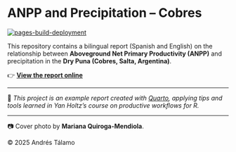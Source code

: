 # ANPP and Precipitation – Cobres

[![pages-build-deployment](https://img.shields.io/github/deployments/andrestalamo/anpp_reporte/github-pages?label=GitHub%20Pages&logo=github)](https://andrestalamo.github.io/anpp_reporte/)

This repository contains a bilingual report (Spanish and English) on the relationship between **Aboveground Net Primary Productivity (ANPP)** and precipitation in the **Dry Puna (Cobres, Salta, Argentina)**.  

👉 **[View the report online](https://andrestalamo.github.io/anpp_reporte/)**

---

📌 *This project is an example report created with [Quarto](https://quarto.org/), applying tips and tools learned in Yan Holtz’s course on productive workflows for R.*  

---

📷 Cover photo by **Mariana Quiroga-Mendiola**.  


© 2025 Andrés Tálamo


